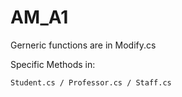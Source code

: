 # AM_A1

Gerneric functions are in Modify.cs

Specific Methods in:

    Student.cs / Professor.cs / Staff.cs
